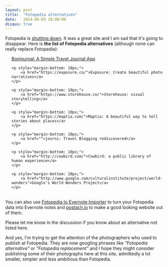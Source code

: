 ```yaml
---
layout: post
title:  "Fotopedia alternatives"
date:   2014-08-03 20:00:00
disqus: true
---
```

Fotopedia is <a href="http://blog.fotopedia.com/fotopedia-shutdown/">shutting down</a>. It was a great site and I am sad that it's going to disappear. Here is <strong>the list of Fotopedia alternatives</strong> (although none can really replace Fotopedia): 

<div style="padding-left: 20px;">
    <p style="margin-bottom: 10px;">
        <a href="https://bonjourn.al/">Bonjournal: A Simple Travel Journal App</a>
    </p>

    <p style="margin-bottom: 10px;">
        <a href="https://exposure.co/">Exposure: Create beautiful photo narratives</a>
    </p>

    <p style="margin-bottom: 10px;">
        <a href="https://www.storehouse.co/">Storehouse: visual storytelling</a>
    </p>

    <p style="margin-bottom: 10px;">
        <a href="https://maptia.com/">Maptia: A beautiful way to tell stories about places</a>
    </p>

    <p style="margin-bottom: 10px;">
        <a href="">journi: Travel Blogging rediscovered</a>
    </p>

    <p style="margin-bottom: 10px;">
        <a href="http://cowbird.com/">Cowbird: a public library of human experience</a>
    </p>

    <p style="margin-bottom: 10px;">
        <a href="http://www.google.com/culturalinstitute/project/world-wonders">Google's World Wonders Project</a>
    </p>
</div>

<br />
You can also use <a href="http://www.fotopediatoevernote.com/">Fotopedia to Evernote Importer</a> to turn your Fotopedia data into Evernote notes and <a href="http://postach.io/">postach.io</a> to make a good looking website out of them.


Please let me know in the discussion if you know about an alternative not listed here.

And yes, I'm trying to get the attention of the photographers who used to publish at Fotopedia. They are now googling phrases like <i>"Fotopedia alternative"</i> or <i>"Fotopedia replacement"</i> and I hope they might consider publishing some of their photographs here at this site, admittedly a lot smaller, simpler and less ambitious than Fotopedia.
